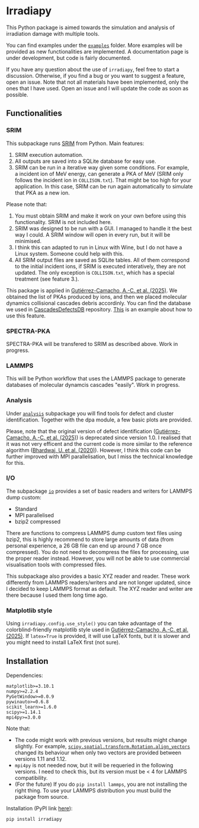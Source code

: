 # Irradiapy

This Python package is aimed towards the simulation and analysis of irradiation damage with multiple tools.

You can find examples under the [`examples`](https://github.com/acgc99/irradiapy/tree/214650c478d5a6744fb24d46cb06deb8819b4aa1/examples) folder. More examples will be provided as new functionalities are implemented. A documentation page is under development, but code is fairly documented.

If you have any question about the use of `irradiapy`, feel free to start a discussion. Otherwise, if you find a bug or you want to suggest a feature, open an issue. Note that not all materials have been implemented, only the ones that I have used. Open an issue and I will update the code as soon as possible.

## Functionalities

### SRIM

This subpackage runs [SRIM](http://www.srim.org/) from Python. Main features:
1. SRIM execution automation.
2. All outputs are saved into a SQLite database for easy use.
3. SRIM can be run in a iterative way given some conditions. For example, a incident ion of MeV energy, can generate a PKA of MeV (SRIM only follows the incident ion in `COLLISON.txt`). That might be too high for your application. In this case, SRIM can be run again automatically to simulate that PKA as a new ion.

Please note that:
1. You must obtain SRIM and make it work on your own before using this functionality. SRIM is not included here.
2. SRIM was designed to be run with a GUI. I managed to handle it the best way I could. A SRIM window will open in every run, but it will be minimised.
3. I think this can adapted to run in Linux with Wine, but I do not have a Linux system. Someone could help with this.
4. All SRIM output files are saved as SQLite tables. All of them correspond to the initial incident ions, if SRIM is executed interatively, they are not updated. The only exception is `COLLISON.txt`, which has a special treatment (see feature 3.).

This package is applied in [Gutiérrez-Camacho, A.-C. et al. (2025)](https://doi.org/10.1038/s41598-025-05661-2). We obtained the list of PKAs produced by ions, and then we placed molecular dynamics collisional cascades debris accordinly. You can find the database we used in [CascadesDefectsDB](https://github.com/acgc99/CascadesDefectsDB.git) repository. [This](https://github.com/acgc99/irradiapy/blob/214650c478d5a6744fb24d46cb06deb8819b4aa1/examples/srim.py) is an example about how to use this feature.

### SPECTRA-PKA

SPECTRA-PKA will be transfered to SRIM as described above. Work in progress.

### LAMMPS

This will be Python workflow that uses the LAMMPS package to generate databases of molecular dynamcis cascades "easily". Work in progress.

### Analysis

Under [`analysis`](https://github.com/acgc99/irradiapy/tree/39b5de7f575024101dfec23f6373b8c454bead81/irradiapy/analysis) subpackage you will find tools for defect and cluster identification. Together with the dpa module, a few basic plots are provided.

Please, note that the original version of defect identification ([Gutiérrez-Camacho, A.-C. et al. (2025)](https://doi.org/10.1038/s41598-025-05661-2)) is deprecated since version 1.0. I realised that it was not very efficent and the current code is more similar to the reference algorithm ([Bhardwaj, U. et al. (2020)](https://doi.org/10.1016/j.commatsci.2019.109364)). However, I think this code can be further improved with MPI parallelisation, but I miss the technical knowledge for this.

### I/O

The subpackage [`io`](https://github.com/acgc99/irradiapy/tree/39b5de7f575024101dfec23f6373b8c454bead81/irradiapy/io) provides a set of basic readers and writers for LAMMPS dump custom:
- Standard
- MPI parallelised
- bzip2 compressed
  
There are functions to compress LAMMPS dump custom text files using bzip2, this is highly recommend to store large amounts of data (from personal experience, a 26 GB file can end up around 7 GB once compressed). You do not need to decompress the files for processing, use the proper reader instead. However, you will not be able to use commercial visualisation tools with compressed files.

This subpackage also provides a basic XYZ reader and reader. These work differently from LAMMPS readers/writers and are not longer updated, since I decided to keep LAMMPS format as default. The XYZ reader and writer are there because I used them long time ago.

### Matplotlib style

Using `irradiapy.config.use_style()` you can take advantage of the colorblind-friendly matplotlib style used in [Gutiérrez-Camacho, A.-C. et al. (2025)](https://doi.org/10.1038/s41598-025-05661-2). If `latex=True` is provided, it will use LaTeX fonts, but it is slower and you might need to install LaTeX first (not sure).

## Installation

Dependencies:
```
matplotlib>=3.10.1
numpy>=2.2.4
PyGetWindow>=0.0.9
pywinauto>=0.6.8
scikit_learn>=1.6.0
scipy>=1.14.1
mpi4py>=3.0.0
```
Note that:
- The code might work with previous versions, but results might change slightly. For example, [`scipy.spatial.transform.Rotation.align_vectors`](https://docs.scipy.org/doc/scipy-1.14.1/reference/generated/scipy.spatial.transform.Rotation.align_vectors.html) changed its behaviour when only two vectors are provided between versions 1.11 and 1.12.
- `mpi4py` is not needed now, but it will be requeried in the following versions. I need to check this, but its version must be < 4 for LAMMPS compatibility.
- (For the future) If you do `pip install lammps`, you are not installing the right thing. To use your LAMMPS distribution you must build the package from source.

Installation (PyPI link [here](https://pypi.org/project/irradiapy/)):
```
pip install irradiapy
```
